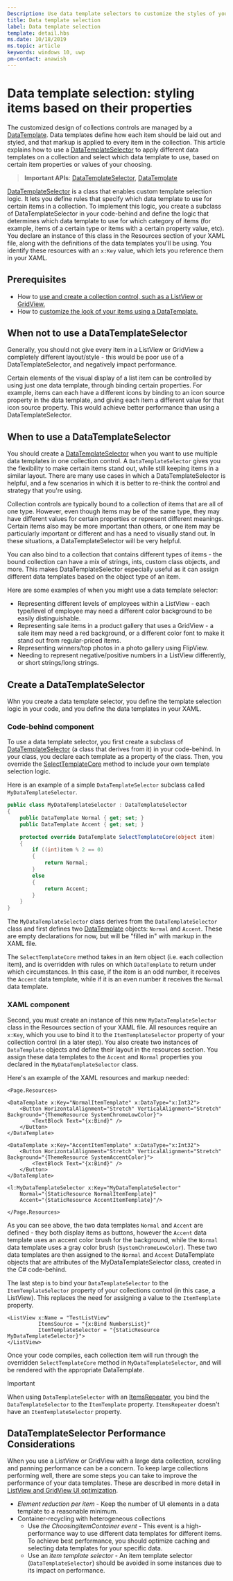 ```yaml
---
Description: Use data template selectors to customize the styles of your items based on the item properties.
title: Data template selection
label: Data template selection
template: detail.hbs
ms.date: 10/18/2019
ms.topic: article
keywords: windows 10, uwp
pm-contact: anawish
---
```


# Data template selection: styling items based on their properties

The customized design of collections controls are managed by a [DataTemplate](/uwp/api/windows.ui.xaml.datatemplate). Data templates define how each item should be laid out and styled, and that markup is applied to every item in the collection. This article explains how to use a [DataTemplateSelector](/uwp/api/windows.ui.xaml.controls.datatemplateselector) to apply different data templates on a collection and select which data template to use, based on certain item properties or values of your choosing.

> **Important APIs**: [DataTemplateSelector](/uwp/api/windows.ui.xaml.controls.datatemplateselector), [DataTemplate](/uwp/api/windows.ui.xaml.datatemplate)

[DataTemplateSelector](/uwp/api/windows.ui.xaml.controls.datatemplateselector) is a class that enables custom template selection logic. It lets you define rules that specify which data template to use for certain items in a collection. To implement this logic, you create a subclass of DataTemplateSelector in your code-behind and define the logic that determines which data template to use for which category of items (for example, items of a certain type or items with a certain property value, etc). You declare an instance of this class in the Resources section of your XAML file, along with the definitions of the data templates you'll be using. You identify these resources with an `x:Key` value, which lets you reference them in your XAML.

## Prerequisites

- How to [use and create a collection control, such as a ListView or GridView.](listview-and-gridview.md)
- How to [customize the look of your items using a DataTemplate.](item-containers-templates.md#data-template)

## When not to use a DataTemplateSelector

Generally, you should not give every item in a ListView or GridView a completely different layout/style - this would be poor use of a DataTemplateSelector, and negatively impact performance.

Certain elements of the visual display of a list item can be controlled by using just one data template, through binding certain properties. For example, items can each have a different icons by binding to an icon source property in the data template, and giving each item a different value for that icon source property. This would achieve better performance than using a DataTemplateSelector.

## When to use a DataTemplateSelector

You should create a [DataTemplateSelector](/uwp/api/windows.ui.xaml.controls.datatemplateselector) when you want to use multiple data templates in one collection control. A `DataTemplateSelector` gives you the flexibility to make certain items stand out, while still keeping items in a similar layout. There are many use cases in which a DataTemplateSelector is helpful, and a few scenarios in which it is better to re-think the control and strategy that you're using.

Collection controls are typically bound to a collection of items that are all of one type. However, even though items may be of the same type, they may have different values for certain properties or represent different meanings. Certain items also may be more important than others, or one item may be particularly important or different and has a need to visually stand out. In these situations, a DataTemplateSelector will be very helpful.

You can also bind to a collection that contains different types of items - the bound collection can have a mix of strings, ints, custom class objects, and more. This makes DataTemplateSelector especially useful as it can assign different data templates based on the object type of an item.

Here are some examples of when you might use a data template selector:

- Representing different levels of employees within a ListView - each type/level of employee may need a different color background to be easily distinguishable.
- Representing sale items in a product gallery that uses a GridView - a sale item may need a red background, or a different color font to make it stand out from regular-priced items.
- Representing winners/top photos in a photo gallery using FlipView.
- Needing to represent negative/positive numbers in a ListView differently, or short strings/long strings.

## Create a DataTemplateSelector

Whn you create a data template selector, you define the template selection logic in your code, and you define the data templates in your XAML.

### Code-behind component

To use a data template selector, you first create a subclass of [DataTemplateSelector](/uwp/api/windows.ui.xaml.controls.datatemplateselector) (a class that derives from it) in your code-behind. In your class, you declare each template as a property of the class. Then, you override the [SelectTemplateCore](/uwp/api/windows.ui.xaml.controls.datatemplateselector.selecttemplatecore) method to include your own template selection logic.

Here is an example of a simple `DataTemplateSelector` subclass called `MyDataTemplateSelector`.

```csharp
public class MyDataTemplateSelector : DataTemplateSelector
{
    public DataTemplate Normal { get; set; }
    public DataTemplate Accent { get; set; }

    protected override DataTemplate SelectTemplateCore(object item)
    {
        if ((int)item % 2 == 0)
        {
            return Normal;
        }
        else
        {
            return Accent;
        }
    }
}
```

The `MyDataTemplateSelector` class derives from the `DataTemplateSelector` class and first defines two [DataTemplate](/uwp/api/windows.ui.xaml.datatemplate) objects: `Normal` and `Accent`. These are empty declarations for now, but will be "filled in" with markup in the XAML file.

The `SelectTemplateCore` method takes in an item object (i.e. each collection item), and is overridden with rules on which `DataTemplate` to return under which circumstances. In this case, if the item is an odd number, it receives the `Accent` data template, while if it is an even number it receives the `Normal` data template.

### XAML component

Second, you must create an instance of this new `MyDataTemplateSelector` class in the Resources section of your XAML file. All resources require an `x:Key`, which you use to bind it to the `ItemTemplateSelector` property of your collection control (in a later step). You also create two instances of `DataTemplate` objects and define their layout in the resources section. You assign these data templates to the `Accent` and `Normal` properties you declared in the `MyDataTemplateSelector` class.

Here's an example of the XAML resources and markup needed:

```xaml
<Page.Resources>

<DataTemplate x:Key="NormalItemTemplate" x:DataType="x:Int32">
    <Button HorizontalAlignment="Stretch" VerticalAlignment="Stretch" Background="{ThemeResource SystemChromeLowColor}">
        <TextBlock Text="{x:Bind}" />
    </Button>
</DataTemplate>

<DataTemplate x:Key="AccentItemTemplate" x:DataType="x:Int32">
    <Button HorizontalAlignment="Stretch" VerticalAlignment="Stretch" Background="{ThemeResource SystemAccentColor}">
        <TextBlock Text="{x:Bind}" />
    </Button>
</DataTemplate>

<l:MyDataTemplateSelector x:Key="MyDataTemplateSelector"
    Normal="{StaticResource NormalItemTemplate}"
    Accent="{StaticResource AccentItemTemplate}"/>

</Page.Resources>
```

As you can see above, the two data templates `Normal` and `Accent` are defined - they both display items as buttons, however the `Accent` data template uses an accent color brush for the background, while the `Normal` data template uses a gray color brush (`SystemChromeLowColor`). These two data templates are then assigned to the `Normal` and `Accent` DataTemplate objects that are attributes of the MyDataTemplateSelector class, created in the C# code-behind.

The last step is to bind your `DataTemplateSelector` to the `ItemTemplateSelector` property of your collections control (in this case, a ListView). This replaces the need for assigning a value to the `ItemTemplate` property. 

```xaml
<ListView x:Name = "TestListView"
          ItemsSource = "{x:Bind NumbersList}"
          ItemTemplateSelector = "{StaticResource MyDataTemplateSelector}">
</ListView>
```

Once your code compiles, each collection item will run through the overridden `SelectTemplateCore` method in `MyDataTemplateSelector`, and will be rendered with the appropriate DataTemplate.

> [!IMPORTANT]
> When using `DataTemplateSelector` with an [ItemsRepeater](/uwp/api/microsoft.ui.xaml.controls.itemsrepeater?view=winui-2.2), you bind the `DataTemplateSelector` to the `ItemTemplate` property. `ItemsRepeater` doesn't have an `ItemTemplateSelector` property.

## DataTemplateSelector Performance Considerations

When you use a ListView or GridView with a large data collection, scrolling and panning performance can be a concern. To keep large collections performing well, there are some steps you can take to improve the performance of your data templates. These are described in more detail in [ListView and GridView UI optimization](/windows/uwp/debug-test-perf/optimize-gridview-and-listview).

- _Element reduction per item_ - Keep the number of UI elements in a data template to a reasonable minimum.
- Container-recycling with heterogeneous collections
  - Use _the ChoosingItemContainer event_  - This event is a high-performance way to use different data templates for different items. To achieve best performance, you should optimize caching and selecting data templates for your specific data.
  - Use an _item template selector_ - An item template selector (`DataTemplateSelector`) should be avoided in some instances due to its impact on performance.